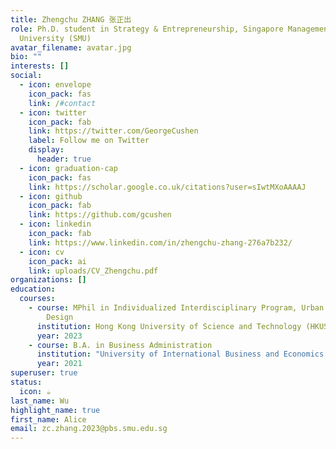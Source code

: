 ```yaml
---
title: Zhengchu ZHANG 张正出
role: Ph.D. student in Strategy & Entrepreneurship, Singapore Management
  University (SMU)
avatar_filename: avatar.jpg
bio: ""
interests: []
social:
  - icon: envelope
    icon_pack: fas
    link: /#contact
  - icon: twitter
    icon_pack: fab
    link: https://twitter.com/GeorgeCushen
    label: Follow me on Twitter
    display:
      header: true
  - icon: graduation-cap
    icon_pack: fas
    link: https://scholar.google.co.uk/citations?user=sIwtMXoAAAAJ
  - icon: github
    icon_pack: fab
    link: https://github.com/gcushen
  - icon: linkedin
    icon_pack: fab
    link: https://www.linkedin.com/in/zhengchu-zhang-276a7b232/
  - icon: cv
    icon_pack: ai
    link: uploads/CV_Zhengchu.pdf
organizations: []
education:
  courses:
    - course: MPhil in Individualized Interdisciplinary Program, Urban Governance and
        Design
      institution: Hong Kong University of Science and Technology (HKUST)
      year: 2023
    - course: B.A. in Business Administration
      institution: "University of International Business and Economics (UIBE) "
      year: 2021
superuser: true
status:
  icon: ☕️
last_name: Wu
highlight_name: true
first_name: Alice
email: zc.zhang.2023@pbs.smu.edu.sg
---
```

